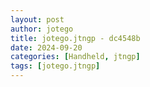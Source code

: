 ```yaml
---
layout: post
author: jotego
title: jotego.jtngp - dc4548b
date: 2024-09-20
categories: [Handheld, jtngp]
tags: [jotego.jtngp]
---
```


